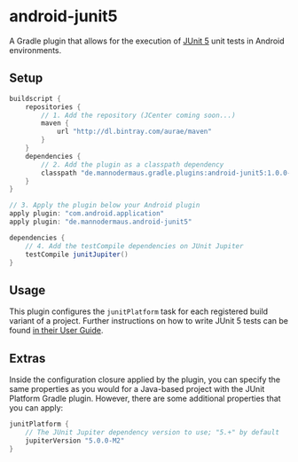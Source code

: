 # android-junit5
A Gradle plugin that allows for the execution of [JUnit 5][junit5gh] unit tests in Android environments.

## Setup

```groovy
buildscript {
    repositories {
        // 1. Add the repository (JCenter coming soon...)
        maven {
            url "http://dl.bintray.com/aurae/maven"
        }
    }
    dependencies {
        // 2. Add the plugin as a classpath dependency
        classpath "de.mannodermaus.gradle.plugins:android-junit5:1.0.0-M2"
    }
}

// 3. Apply the plugin below your Android plugin
apply plugin: "com.android.application"
apply plugin: "de.mannodermaus.android-junit5"

dependencies {
    // 4. Add the testCompile dependencies on JUnit Jupiter
    testCompile junitJupiter()
}
```

## Usage

This plugin configures the `junitPlatform` task for each registered build variant of a project. Further instructions on how to write JUnit 5 tests can be found [in their User Guide][junit5ug].

## Extras

Inside the configuration closure applied by the plugin, you can specify the same properties as you would for a Java-based project with the JUnit Platform Gradle plugin.
However, there are some additional properties that you can apply:

```groovy
junitPlatform {
    // The JUnit Jupiter dependency version to use; "5.+" by default
    jupiterVersion "5.0.0-M2"
}
```

 [junit5gh]: https://github.com/junit-team/junit5
 [junit5ug]: http://junit.org/junit5/docs/current/user-guide/
